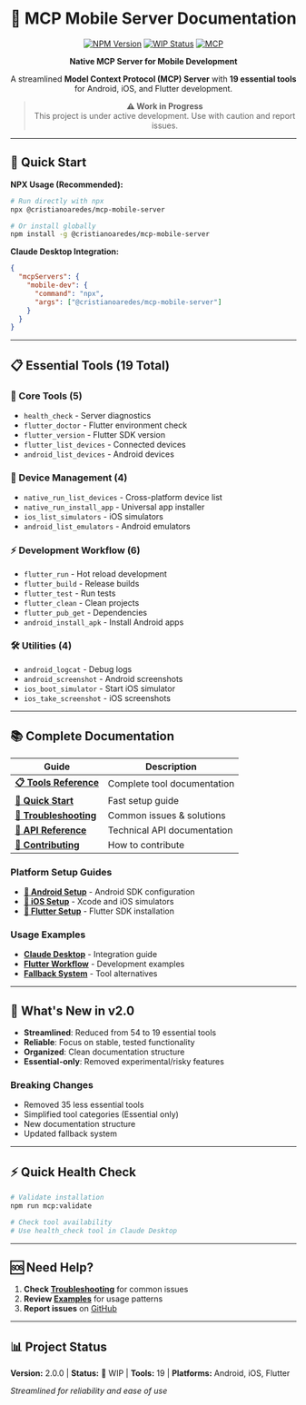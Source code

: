 # 📱 MCP Mobile Server Documentation

<div align="center">

[![NPM Version](https://img.shields.io/npm/v/@cristianoaredes/mcp-mobile-server.svg?style=for-the-badge)](https://www.npmjs.com/package/@cristianoaredes/mcp-mobile-server)
[![WIP Status](https://img.shields.io/badge/Status-Work_in_Progress-orange?style=for-the-badge&logo=construction)](https://github.com/cristianoaredes/mcp-mobile-server/issues)
[![MCP](https://img.shields.io/badge/MCP-Native_Server-blue?style=for-the-badge&logo=data:image/svg+xml;base64,PHN2ZyB4bWxucz0iaHR0cDovL3d3dy53My5vcmcvMjAwMC9zdmciIHdpZHRoPSIyNCIgaGVpZ2h0PSIyNCIgdmlld0JveD0iMCAwIDI0IDI0IiBmaWxsPSJub25lIiBzdHJva2U9ImN1cnJlbnRDb2xvciIgc3Ryb2tlLXdpZHRoPSIyIiBzdHJva2UtbGluZWNhcD0icm91bmQiIHN0cm9rZS1saW5lam9pbj0icm91bmQiPjxwYXRoIGQ9Im0xMiAzLTEuOSA3aDQuMnptMCAwdjE4bDggNS4yLTEyIDEuOXoiLz48L3N2Zz4=)](https://modelcontextprotocol.io)

**Native MCP Server for Mobile Development**

A streamlined **Model Context Protocol (MCP) Server** with **19 essential tools** for Android, iOS, and Flutter development.

> **⚠️ Work in Progress**  
> This project is under active development. Use with caution and report issues.

</div>

---

## 🚀 Quick Start

**NPX Usage (Recommended):**
```bash
# Run directly with npx
npx @cristianoaredes/mcp-mobile-server

# Or install globally 
npm install -g @cristianoaredes/mcp-mobile-server
```

**Claude Desktop Integration:**
```json
{
  "mcpServers": {
    "mobile-dev": {
      "command": "npx",
      "args": ["@cristianoaredes/mcp-mobile-server"]
    }
  }
}
```

---

## 📋 Essential Tools (19 Total)

### **🔧 Core Tools (5)**
- `health_check` - Server diagnostics
- `flutter_doctor` - Flutter environment check
- `flutter_version` - Flutter SDK version
- `flutter_list_devices` - Connected devices
- `android_list_devices` - Android devices

### **📱 Device Management (4)**
- `native_run_list_devices` - Cross-platform device list
- `native_run_install_app` - Universal app installer
- `ios_list_simulators` - iOS simulators
- `android_list_emulators` - Android emulators

### **⚡ Development Workflow (6)**
- `flutter_run` - Hot reload development
- `flutter_build` - Release builds
- `flutter_test` - Run tests
- `flutter_clean` - Clean projects
- `flutter_pub_get` - Dependencies
- `android_install_apk` - Install Android apps

### **🛠️ Utilities (4)**
- `android_logcat` - Debug logs
- `android_screenshot` - Android screenshots
- `ios_boot_simulator` - Start iOS simulator
- `ios_take_screenshot` - iOS screenshots

---

## 📚 Complete Documentation

| Guide | Description |
|-------|-------------|
| **[📋 Tools Reference](./TOOLS.md)** | Complete tool documentation |
| **[🚀 Quick Start](./QUICK_START.md)** | Fast setup guide |
| **[🔧 Troubleshooting](./TROUBLESHOOTING.md)** | Common issues & solutions |
| **[📖 API Reference](./API.md)** | Technical API documentation |
| **[🤝 Contributing](./CONTRIBUTING.md)** | How to contribute |

### **Platform Setup Guides**
- **[🤖 Android Setup](./setup/android.md)** - Android SDK configuration
- **[🍎 iOS Setup](./setup/ios.md)** - Xcode and iOS simulators  
- **[💙 Flutter Setup](./setup/flutter.md)** - Flutter SDK installation

### **Usage Examples**
- **[Claude Desktop](./examples/claude-desktop.md)** - Integration guide
- **[Flutter Workflow](./examples/flutter-workflow.md)** - Development examples
- **[Fallback System](./examples/fallback-usage.md)** - Tool alternatives

---

## 🚨 What's New in v2.0

- **Streamlined**: Reduced from 54 to 19 essential tools
- **Reliable**: Focus on stable, tested functionality
- **Organized**: Clean documentation structure
- **Essential-only**: Removed experimental/risky features

### **Breaking Changes**
- Removed 35 less essential tools
- Simplified tool categories (Essential only)
- New documentation structure
- Updated fallback system

---

## ⚡ Quick Health Check

```bash
# Validate installation
npm run mcp:validate

# Check tool availability
# Use health_check tool in Claude Desktop
```

---

## 🆘 Need Help?

1. **Check [Troubleshooting](./TROUBLESHOOTING.md)** for common issues
2. **Review [Examples](./examples/)** for usage patterns
3. **Report issues** on [GitHub](https://github.com/cristianoaredes/mcp-mobile-server/issues)

---

## 📊 Project Status

**Version:** 2.0.0 | **Status:** 🚧 WIP | **Tools:** 19 | **Platforms:** Android, iOS, Flutter

*Streamlined for reliability and ease of use*